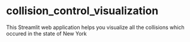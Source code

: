 # collision_control_visualization
This Streamlit web  application helps you visualize all the collisions which occured in the state of New York 
